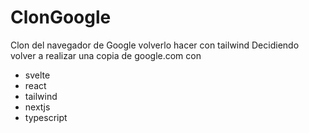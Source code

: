 # ClonGoogle
Clon del navegador de Google
volverlo hacer con tailwind
Decidiendo volver a realizar una copia de google.com con
  - svelte
  - react
  - tailwind
  - nextjs
  - typescript
